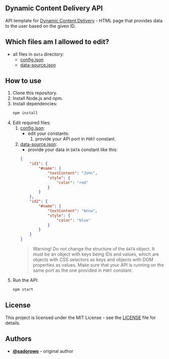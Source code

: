 ## Dynamic Content Delivery API

API template for [Dynamic Content Delivery](https://github.com/sadorowo/dynamic-content-delivery) - HTML page that provides data to the user based on the given ID. 

## Which files am I allowed to edit?
- all files in `data` directory:
    - [config.json](data/config.json)
    - [data-source.json](data/data-source.json)

## How to use
1. Clone this repository.
2. Install Node.js and npm.
3. Install dependencies:
    ```bash
    npm install
    ```
4. Edit required files:
    1. [config.json](data/config.json):
        - edit your constants:
            1. provide your API port in `PORT` constant.
    2. [data-source.json](data/data-source.json):
        - provide your data in `DATA` constant like this:
        ```json
        {
            "id1": {
                "#name": {
                    "textContent": "John",
                    "style": {
                        "color": "red"
                    }
                }
            },
            "id2": {
                "#name": {
                    "textContent": "Anna",
                    "style": {
                        "color": "blue"
                    }
                }
            }
        }

        ```
        > Warning!
        > Do not change the structure of the `DATA` object. It must be an object with keys being IDs and values, which are objects with CSS selectors as keys and objects with DOM properties as values.
        > Make sure that your API is running on the same port as the one provided in `PORT` constant.
5. Run the API:
    ```bash
    npm start
    ```

## License
This project is licensed under the MIT License - see the [LICENSE](LICENSE) file for details.

## Authors
- [**@sadorowo**](https://github.com/sadorowo) - original author
